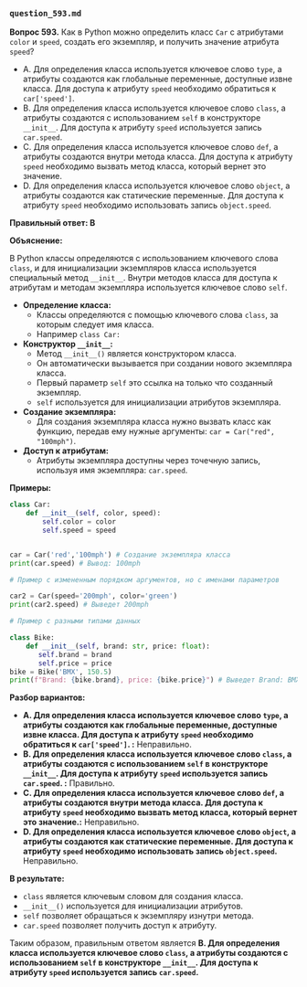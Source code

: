 ### `question_593.md`

**Вопрос 593.** Как в Python можно определить класс `Car` с атрибутами `color` и `speed`, создать его экземпляр, и получить значение атрибута `speed`?

-   A. Для определения класса используется ключевое слово `type`, а атрибуты создаются как глобальные переменные, доступные извне класса. Для доступа к атрибуту `speed` необходимо обратиться к `car['speed']`.
-   B. Для определения класса используется ключевое слово `class`, а атрибуты создаются с использованием `self` в конструкторе `__init__`. Для доступа к атрибуту `speed` используется запись `car.speed`.
-   C. Для определения класса используется ключевое слово `def`, а атрибуты создаются внутри метода класса. Для доступа к атрибуту `speed` необходимо вызвать метод класса, который вернет это значение.
-   D. Для определения класса используется ключевое слово `object`, а атрибуты создаются как статические переменные. Для доступа к атрибуту `speed` необходимо использовать запись `object.speed`.

**Правильный ответ: B**

**Объяснение:**

В Python классы определяются с использованием ключевого слова `class`, и для инициализации экземпляров класса используется специальный метод `__init__`. Внутри методов класса для доступа к атрибутам и методам экземпляра используется ключевое слово `self`.

*  **Определение класса:**
    *  Классы определяются с помощью ключевого слова `class`, за которым следует имя класса.
    *  Например `class Car:`
*  **Конструктор `__init__`:**
    *  Метод `__init__()` является конструктором класса.
    * Он автоматически вызывается при создании нового экземпляра класса.
    * Первый параметр `self` это ссылка на только что созданный экземпляр.
    *  `self` используется для инициализации атрибутов экземпляра.
*   **Создание экземпляра:**
    *  Для создания экземпляра класса нужно вызвать класс как функцию, передав ему нужные аргументы: `car = Car("red", "100mph")`.
*   **Доступ к атрибутам:**
    *   Атрибуты экземпляра доступны через точечную запись, используя имя экземпляра: `car.speed`.

**Примеры:**
```python
class Car:
    def __init__(self, color, speed):
        self.color = color
        self.speed = speed


car = Car('red','100mph') # Создание экземпляра класса
print(car.speed) # Вывод: 100mph

# Пример с измененным порядком аргументов, но с именами параметров

car2 = Car(speed='200mph', color='green')
print(car2.speed) # Выведет 200mph

# Пример с разными типами данных

class Bike:
    def __init__(self, brand: str, price: float):
       self.brand = brand
       self.price = price
bike = Bike('BMX', 150.5)
print(f"Brand: {bike.brand}, price: {bike.price}") # Выведет Brand: BMX, price: 150.5
```
**Разбор вариантов:**
*   **A. Для определения класса используется ключевое слово `type`, а атрибуты создаются как глобальные переменные, доступные извне класса. Для доступа к атрибуту `speed` необходимо обратиться к `car['speed']`. :** Неправильно.
*   **B. Для определения класса используется ключевое слово `class`, а атрибуты создаются с использованием `self` в конструкторе `__init__`. Для доступа к атрибуту `speed` используется запись `car.speed`. :** Правильно.
*  **C. Для определения класса используется ключевое слово `def`, а атрибуты создаются внутри метода класса. Для доступа к атрибуту `speed` необходимо вызвать метод класса, который вернет это значение.:** Неправильно.
*  **D. Для определения класса используется ключевое слово `object`, а атрибуты создаются как статические переменные. Для доступа к атрибуту `speed` необходимо использовать запись `object.speed`.** Неправильно.

**В результате:**
*  `class` является ключевым словом для создания класса.
*  `__init__()` используется для инициализации атрибутов.
* `self`  позволяет обращаться к экземпляру изнутри метода.
*  `car.speed` позволяет получить доступ к атрибуту.

Таким образом, правильным ответом является **B. Для определения класса используется ключевое слово `class`, а атрибуты создаются с использованием `self` в конструкторе `__init__`. Для доступа к атрибуту `speed` используется запись `car.speed`.**
